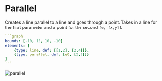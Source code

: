 # Parallel

Creates a line parallel to a line and goes through a point. Takes in a line for the first parameter and a point for the second `[e, [x,y]]`.

````yaml
```graph
bounds: [-10, 10, 10, -10]
elements: [
	{type: line, def: [[1,2], [2,4]]},
	{type: parallel, def: [e0, [5,5]]}
]
```
````

![parallel](imgs/Parallel-graph-1.png)

